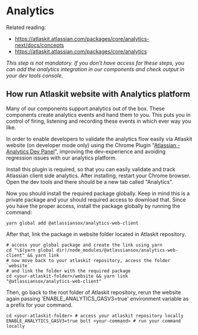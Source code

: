 # Analytics

Related reading:

- <https://atlaskit.atlassian.com/packages/core/analytics-next/docs/concepts>
- <https://atlaskit.atlassian.com/packages/core/analytics>

_This step is not mandatory. If you don't have access for these steps, you can add the analytics integration in our components and check output in your dev tools console._

## How run Atlaskit website with Analytics platform

Many of our components support analytics out of the box. These components create analytics events and hand them to you. This puts you in control of firing, listening and recording these events in which ever way you like.

In order to enable developers to validate the analytics flow easily via Atlaskit website (on developer mode only) using the Chrome Plugin "[Atlassian - Analytics Dev Panel](https://chrome.google.com/webstore/detail/atlassian-analytics-dev-p/pkgdebooadcbggdeihcmionebjnfhjcf)", improving the dev-experience and avoiding regression issues with our analytics platform.

Install this plugin is required, so that you can easily validate and track Atlassian client side analytics. After installing, restart your Chrome browser. Open the dev tools and there should be a new tab called "Analytics".

Now you should install the required package globally. Keep in mind this is a private package and your should required access to download that. Since you have the proper access, install the package globally by running the command:

```
yarn global add @atlassiansox/analytics-web-client
```

After that, link the package in website folder located in Atlaskit repository.

```
# access your global package and create the link using yarn
cd "\$(yarn global dir)/node_modules/@atlassiansox/analytics-web-client" && yarn link
# now move back to your atlaskit repository, access the folder `website`
# and link the folder with the required package
cd <your-atlaskit-folder>/website && yarn link "@atlassiansox/analytics-web-client"
```

Then, go back to the root folder of Atlaskit repository, rerun the website again passing 'ENABLE_ANALYTICS_GASV3=true' environment variable as a prefix for your command.

```
cd <your-atlaskit-folder> # access your atlaskit repository locally
ENABLE_ANALYTICS_GASV3=true bolt <your-command> # run your command locally
```
